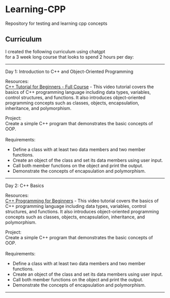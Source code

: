 # Learning-CPP
Repository for testing and learning cpp concepts

## Curriculum

I created the following curriculum using chatgpt 
<br>for a 3 week long course that looks to spend 2 hours per day:<br>

---

Day 1: Introduction to C++ and Object-Oriented Programming

Resources:<br>
[C++ Tutorial for Beginners - Full Course](https://www.youtube.com/watch?v=vLnPwxZdW4Y) - This video tutorial covers the basics of C++ programming language including data types, variables, control structures, and functions.
It also introduces object-oriented programming concepts such as classes, objects, encapsulation, inheritance, and polymorphism.



Project:<br>
Create a simple C++ program that demonstrates the basic concepts of OOP.<br><br>
Requirements:<br>
* Define a class with at least two data members and two member functions.
* Create an object of the class and set its data members using user input.
* Call both member functions on the object and print the output.
* Demonstrate the concepts of encapsulation and polymorphism.

---

Day 2: C++ Basics

Resources:<br>
[C++ Programming for Beginners](https://www.youtube.com/watch?v=vLnPwxZdW4Y) - This video tutorial covers the basics of C++ programming language including data types, variables, control structures, and functions.
It also introduces object-oriented programming concepts such as classes, objects, encapsulation, inheritance, and polymorphism.



Project:<br>
Create a simple C++ program that demonstrates the basic concepts of OOP.<br><br>
Requirements:<br>
* Define a class with at least two data members and two member functions.
* Create an object of the class and set its data members using user input.
* Call both member functions on the object and print the output.
* Demonstrate the concepts of encapsulation and polymorphism.

---
